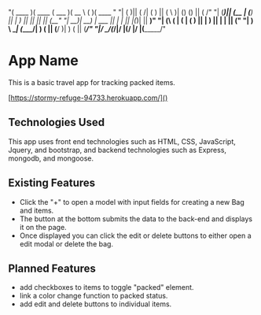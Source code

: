 "(  ____ )(  ____ \(  ___  )(  __  \ (       )(  ____ \"
"| (    )|| (    \/| (   ) || (  \  )| () () || (    \/"
"| (____)|| (__    | (___) || |   ) || || || || (__"
"|     __)|  __)   |  ___  || |   | || |(_)| ||  __)"
"| (\ (   | (      | (   ) || |   ) || |   | || ("
"| ) \ \__| (____/\| )   ( || (__/  )| )   ( || (____/\"
"|/   \__/(_______/|/     \|(______/ |/     \|(_______/"



# App Name

This is a basic travel app for tracking packed items.

[https://stormy-refuge-94733.herokuapp.com/]()

## Technologies Used

This app uses front end technologies such as HTML, CSS, JavaScript, Jquery, and bootstrap, and backend technologies such as Express, mongodb, and mongoose.


## Existing Features

- Click the "+" to open a model with input fields for creating a new Bag and items.
- The button at the bottom submits the data to the back-end and displays it on the page.
- Once displayed you can click the edit or delete buttons to either open a edit modal or delete the bag.




## Planned Features

- add checkboxes to items to toggle "packed" element.
- link a color change function to packed status.
- add edit and delete buttons to individual items.

